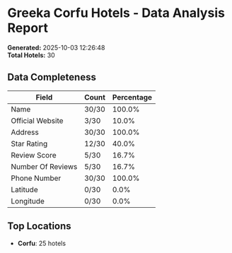 # Greeka Corfu Hotels - Data Analysis Report

**Generated:** 2025-10-03 12:26:48  
**Total Hotels:** 30

## Data Completeness

| Field | Count | Percentage |
|-------|-------|------------|
| Name | 30/30 | 100.0% |
| Official Website | 3/30 | 10.0% |
| Address | 30/30 | 100.0% |
| Star Rating | 12/30 | 40.0% |
| Review Score | 5/30 | 16.7% |
| Number Of Reviews | 5/30 | 16.7% |
| Phone Number | 30/30 | 100.0% |
| Latitude | 0/30 | 0.0% |
| Longitude | 0/30 | 0.0% |

## Top Locations

- **Corfu**: 25 hotels
